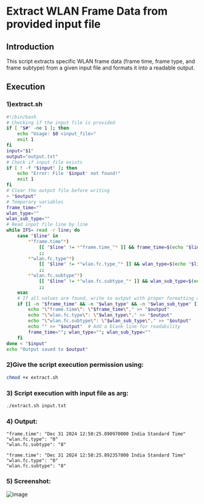 # Extract WLAN Frame Data from provided input file
## Introduction
This script extracts specific WLAN frame data (frame time, frame type, and frame subtype) from a given input file and formats it into a readable output.

## Execution

### 1)extract.sh
```bash
#!/bin/bash
# Checking if the input file is provided
if [ "$#" -ne 1 ]; then
    echo "Usage: $0 <input_file>"
    exit 1
fi
input="$1"
output="output.txt"
# Check if input file exists
if [ ! -f "$input" ]; then
    echo "Error: File '$input' not found!"
    exit 1
fi
# Clear the output file before writing
> "$output"
# Temporary variables
frame_time=""
wlan_type=""
wlan_sub_type=""
# Read input file line by line
while IFS= read -r line; do
    case "$line" in
        *"frame.time"*)
            [[ "$line" != *"frame.time_"* ]] && frame_time=$(echo "$line" | cut -d':' -f2- | xargs)
            ;;
        *"wlan.fc.type"*)
            [[ "$line" != *"wlan.fc.type_"* ]] && wlan_type=$(echo "$line" | cut -d':' -f2- | xargs)
            ;;
        *"wlan.fc.subtype"*)
            [[ "$line" != *"wlan.fc.subtype_"* ]] && wlan_sub_type=$(echo "$line" | cut -d':' -f2- | xargs)
            ;;
    esac
    # If all values are found, write to output with proper formatting and reset
    if [[ -n "$frame_time" && -n "$wlan_type" && -n "$wlan_sub_type" ]]; then
        echo "\"frame.time\": \"$frame_time\"," >> "$output"
        echo "\"wlan.fc.type\": \"$wlan_type\"," >> "$output"
        echo "\"wlan.fc.subtype\": \"$wlan_sub_type\"," >> "$output"
        echo "" >> "$output"  # Add a blank line for readability
        frame_time=""; wlan_type=""; wlan_sub_type=""
    fi
done < "$input"
echo "Output saved to $output"
```
### 2)Give the script execution permission using:
```bash
chmod +x extract.sh
```
### 3) Script execution with input file as arg:
```bash
./extract.sh input.txt
```
### 4) Output:
```
"frame.time": "Dec 31 2024 12:50:25.890970000 India Standard Time"
"wlan.fc.type": "0"
"wlan.fc.subtype": "8"

"frame.time": "Dec 31 2024 12:50:25.892357000 India Standard Time"
"wlan.fc.type": "0"
"wlan.fc.subtype": "8"

```
### 5) Screenshot:
![image](https://github.com/user-attachments/assets/92e0f172-36d4-48d9-8f5f-85b22f19e9cf)


